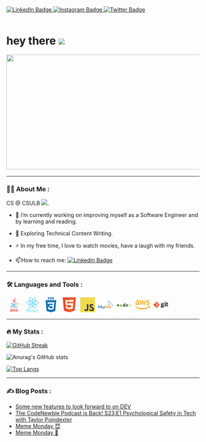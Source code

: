 <div id="header" align="center>
  <img src="https://media.giphy.com/media/lOtf1Yt5CxgME/giphy.gif" width="100">
</div>

<div id="badges">
  <a href="https://www.linkedin.com/in/kirbyjfernandez">
    <img src="https://img.shields.io/badge/LinkedIn-blue?style=for-the-badge&logo=linkedin&logoColor=white" alt="LinkedIn Badge"/>
  </a>
  <a href="https://instagram.com/kirbyjfernandez">
    <img src="https://img.shields.io/badge/Instagram-red?style=for-the-badge&logo=instagram&logoColor=white" alt="Instagram Badge"/>
  </a>
  <a href="https://twitter.com/kirbyjamesf">
    <img src="https://img.shields.io/badge/Twitter-blue?style=for-the-badge&logo=twitter&logoColor=white" alt="Twitter Badge"/>
  </a>
</div>

<img src="https://komarev.com/ghpvc/?username=kirbygit&style=flat-square&color=blue" alt=""/>
<h1>
  hey there
  <img src="https://media.giphy.com/media/hvRJCLFzcasrR4ia7z/giphy.gif" width="30px"/>
</h1>

<div align="center">
  <img src="https://media.giphy.com/media/dWesBcTLavkZuG35MI/giphy.gif" width="600" height="300"/>
</div>

---

### :man_technologist: About Me :
CS @ CSULB <img src="https://media.giphy.com/media/WUlplcMpOCEmTGBtBW/giphy.gif" width="30">.

- :telescope: I’m currently working on improving myself as a Software Engineer and by learning and reading.

- :seedling: Exploring Technical Content Writing.

- :zap: In my free time, I love to watch movies, have a laugh with my friends.

- :mailbox:How to reach me: [![Linkedin Badge](https://img.shields.io/badge/-kirby-blue?style=flat&logo=Linkedin&logoColor=white)](https://www.linkedin.com/in/kirbyjfernandez)

---

### :hammer_and_wrench: Languages and Tools :
<div>
  <img src="https://github.com/devicons/devicon/blob/master/icons/java/java-original-wordmark.svg" title="Java" alt="Java" width="40" height="40"/>&nbsp;
  <img src="https://github.com/devicons/devicon/blob/master/icons/react/react-original-wordmark.svg" title="React" alt="React" width="40" height="40"/>&nbsp;
  <img src="https://github.com/devicons/devicon/blob/master/icons/css3/css3-plain-wordmark.svg"  title="CSS3" alt="CSS" width="40" height="40"/>&nbsp;
  <img src="https://github.com/devicons/devicon/blob/master/icons/html5/html5-original.svg" title="HTML5" alt="HTML" width="40" height="40"/>&nbsp;
  <img src="https://github.com/devicons/devicon/blob/master/icons/javascript/javascript-original.svg" title="JavaScript" alt="JavaScript" width="40" height="40"/>&nbsp;
  <img src="https://github.com/devicons/devicon/blob/master/icons/mysql/mysql-original-wordmark.svg" title="MySQL"  alt="MySQL" width="40" height="40"/>&nbsp;
  <img src="https://github.com/devicons/devicon/blob/master/icons/nodejs/nodejs-original-wordmark.svg" title="NodeJS" alt="NodeJS" width="40" height="40"/>&nbsp;
  <img src="https://github.com/devicons/devicon/blob/master/icons/amazonwebservices/amazonwebservices-plain-wordmark.svg" title="AWS" alt="AWS" width="40" height="40"/>&nbsp;
  <img src="https://github.com/devicons/devicon/blob/master/icons/git/git-original-wordmark.svg" title="Git" **alt="Git" width="40" height="40"/>
</div>

---

### :fire: My Stats :
[![GitHub Streak](http://github-readme-streak-stats.herokuapp.com?user=kirbygit&theme=neon-palenight&border_radius=6&date_format=j%2Fn%5B%2FY%5D&mode=weekly)](https://git.io/streak-stats)

![Anurag's GitHub stats](https://github-readme-stats.vercel.app/api?username=kirbygit&theme=chartreuse-dark&show_icons=true)

[![Top Langs](https://github-readme-stats.vercel.app/api/top-langs/?username=kirbygit&layout=compact&theme=vision-friendly-dark)](https://github.com/anuraghazra/github-readme-stats)

---

### :writing_hand: Blog Posts :
<!-- BLOG-POST-LIST:START -->
- [Some new features to look forward to on DEV](https://dev.to/devteam/some-new-features-to-look-forward-to-on-dev-5jk)
- [The CodeNewbie Podcast is Back! S23:E1 Psychological Safety in Tech with Taylor Poindexter](https://dev.to/codenewbieteam/the-codenewbie-podcast-is-back-s23e1-psychological-safety-in-tech-with-taylor-poindexter-1337)
- [Meme Monday 😈](https://dev.to/ben/meme-monday-4c5o)
- [Meme Monday 🧢](https://dev.to/ben/meme-monday-7b3)
<!-- BLOG-POST-LIST:END -->
